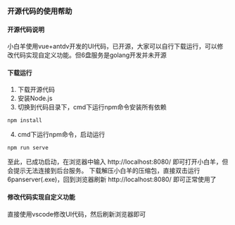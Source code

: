 ### 开源代码的使用帮助

#### 开源代码说明

小白羊使用vue+antdv开发的UI代码，已开源，大家可以自行下载运行，可以修改代码实现自定义功能。但6盘服务是golang开发并未开源

#### 下载运行

1. 下载开源代码
2. 安装Node.js
3. 切换到代码目录下，cmd下运行npm命令安装所有依赖
``` npm
npm install
```
4. cmd下运行npm命令，启动运行
``` npm
npm run serve
```

至此，已成功启动，在浏览器中输入 http://localhost:8080/ 即可打开小白羊，但会提示无法连接到后台服务。
下载解压小白羊的压缩包，直接双击运行6panserver(.exe)，回到浏览器刷新 http://localhost:8080/ 即可正常使用了

#### 修改代码实现自定义功能

直接使用vscode修改UI代码，然后刷新浏览器即可
